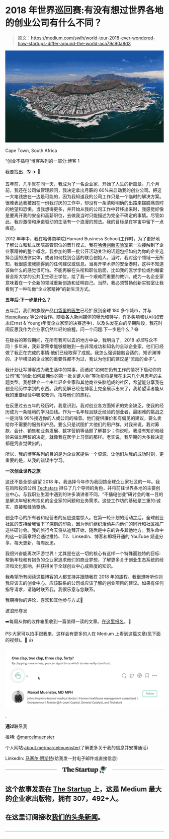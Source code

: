 # 2018 年世界巡回赛:有没有想过世界各地的创业公司有什么不同？

> 原文：<https://medium.com/swlh/world-tour-2018-ever-wondered-how-startups-differ-around-the-world-aca79c90a8d3>

![](img/ee6ec21e1115e8607e1a5eb5978c174e.png)

Cape Town, South Africa

“创业不插电”博客系列的一部分:博客 1

我要找出…🌎 ✈️ 🎉

五年前，几乎就在同一天，我成为了一名企业家，开始了人生的新篇章。几个月前，我还在公司做管理顾问，我决定拿出月薪的 60%来启动我的创业公司。把这一大笔钱放在一边是可能的，因为我知道我的公司工作只是一个临时的解决方案。很难表达我被困在一份我讨厌的工作中，却没有一条清晰明确的出路来摆脱痛苦时的绝望和恐惧。当我想得更多，并开始从我的公司工作中转移出来时，我感觉好像是要离开我的安全和高薪职位，去做我当时只能描述为完全不确定的事情。尽管如此，我对激情和承诺驱动的生活有一个浪漫的想法。我的目标是在宇宙中留下一点痕迹。

2012 年年中，我在哈佛商学院(Harvard Business School)工作时，为了更好地了解公立和私立医院高管职位的晋升模式，我在[哈佛创新实验室](https://i-lab.harvard.edu/)第一次接触到了企业家精神的整个概念。我参加的第一批公开活动关注的话题包括如何为你的企业选择合适的法律实体，或者如何找到合适的联合创始人。当时，我对这个领域一无所知，我很感激我能得到的任何建议或信息。当离开学术界的安全港时，这种不知道该做什么的感觉很可怕。不能再躲在头衔和职位后面，比如我的医学学位或约翰霍普金斯大学的公共卫生硕士学位，给了我一个艰难而重要的教训。成为一名企业家意味着在一个全新的领域重新创造和证明自己。当然，我必须赞扬创新实验室让我看到了一种叫做“企业家精神”的新生活方式。

**五年后:下一步是什么？**

五年后，我们的旗舰产品[口袋里的医生](https://doctorinyourpocket.info/)已经扩展到全球 180 多个城市，并与 [HomeAway](https://www.homeaway.com/) 等公司合作。随着各大新闻媒体的曝光和特写，许多奖项和认可(如安永(Ernst & Young)年度企业家奖的决赛选手)，以及头发花白的早期阶段，我花时间反思我作为企业家仍然年轻的旅程，问一个问题:下一步是什么？😅

在硅谷的寒假期间，在所有我可以去的地方中😀，我明白了，2018 *必须*与众不同！多年来，我非常荣幸能够接触到一些非常成功和知名的全球企业家，他们已经做了我正在完成的事情:他们已经取得了成就。我怎么强调接触合适的、知识渊博的、才华横溢的企业家的重要性都不为过，我认为他们的建议是“流动的金子”。

我计划让写博客成为我生活中的常事，而诸如“如何在仍有工作的情况下启动你的公司”和“创业:如何雇佣你的第一批关键人物”等功能将是我在未来几个月思考的主题类型。我想建立一个由年轻企业家和其他商业头脑组成的社区，希望能分享我在创业经历中学到的东西。我的见解已经在博客上完全展示出来了，我希望读者能从我的重要经验中吸取教训，指导他们的旅程。

在反思过去五年的经历时，我意识到，我对创业各方面知识的完全缺乏，使我的经历成为一条陡峭的学习曲线。作为一名年轻且缺乏经验的创业者，最困难的挑战之一是消除 99%接近你的人或公司的噪音。他们提供廉价和有偏见的建议，要么卖给你不需要的服务和产品，要么只是试图扩大他们的用户群。对我来说，我对筹款、会计、销售和业务发展、数字营销等话题了解甚少；你说吧。我没有知识和经验来做出明智的决定，就像我在医学上习惯的那样。老实说，我早期的大多数决定都是凭直觉做出的。

所以，我的博客系列的目的是为企业家提供一个资源，让他们从我的成功时刻，更重要的是，从我的错误中学习。

**一次创业世界之旅**

这还不是全部:展望 2018 年，我选择今年作为我回馈全球企业家社区的一年。我在风险投资公司 [Techstars](https://www.techstars.com/) 担任了几个导师的角色，并将前往世界各地的主要创业中心。与我职业生涯中遇到的许多演讲者不同，“不插电创业”研讨会的唯一目的是解决年轻和有抱负的企业家的问题和业务需求。这些工作坊的基础是三重的:诚实、直接和经验驱动。

创业中心的所有者和经营者的反应速度惊人。在第一轮计划的活动之后，全球创业社区的支持给我留下了深刻的印象，因为他们组织活动并向他们的同行和社区推广这些研讨会。我的旅行今天将从迪拜开始，随后是中东的许多其他地方。我生命中的这一新篇章将会通过推特、T2、LinkedIn、博客和即将开通的 YouTube 频道分享，每天更新，每周反思。

我很兴奋能再次环游世界！尤其是在这一切的核心有这样一个特殊而独特的目标:帮助年轻和有抱负的企业家追求他们的商业梦想，了解更多关于创业生态系统的经济和文化影响，并获得关于全球创业中心成熟度的知识。

我希望所有阅读这篇博客的人都支持并跟随我在 2018 年的旅程。我很想听听你对我应该去的创业中心、应该联系的公司或应该了解的创业项目的建议。如果有任何指导请求，请随时联系我，我很乐意与您联系。

我期待你的评论，喜欢和其他参与方式🙏

波浪形卷发

➡️每周从你的收件箱里收到一篇值得一读的文章。[在这里报名](https://goo.gl/forms/p6gnR2OTUiZc47in2)。🙏

PS:大家可以拍手跟我来，这样会有更多的人在 Medium 上看到这篇文章(见下面的视频)。👏 👍

![](img/f8055784103753535e8de3f0550d30b1.png)

.

**通过**联系我

推特: [@marcelmuenster](https://twitter.com/marcelmuenster?lang=en)

个人网站:[about.me/marcelmuenster](https://about.me/marcelmuenster)(了解更多关于我的信息并安排通话)

LinkedIn: [马塞尔·明斯特](https://www.linkedin.com/in/marcelmuenster/)(给我发一封电子邮件或直接信息)

[![](img/308a8d84fb9b2fab43d66c117fcc4bb4.png)](https://medium.com/swlh)

## 这个故事发表在 [The Startup](https://medium.com/swlh) 上，这是 Medium 最大的企业家出版物，拥有 307，492+人。

## 在这里订阅接收[我们的头条新闻](http://growthsupply.com/the-startup-newsletter/)。

[![](img/b0164736ea17a63403e660de5dedf91a.png)](https://medium.com/swlh)